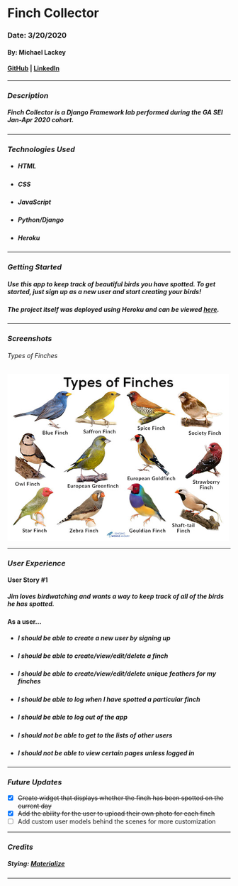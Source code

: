 # Finch Collector

### Date: 3/20/2020

#### By: Michael Lackey
#### [GitHub](https://github.com/mlackey9601) | [LinkedIn](https://www.linkedin.com/in/michaelglackey/)
***

### ***Description***

##### Finch Collector is a Django Framework lab performed during the GA SEI Jan-Apr 2020 cohort.
***

### ***Technologies Used***

* ##### HTML
* ##### CSS
* ##### JavaScript
* ##### Python/Django
* ##### Heroku
***

### ***Getting Started***

##### Use this app to keep track of beautiful birds you have spotted.  To get started, just sign up as a new user and start creating your birds!
##### The project itself was deployed using Heroku and can be viewed [here]().
***

### ***Screenshots***

###### Types of Finches
![Types of Finches](./main_app/static/images/finches.jpg)
***

### ***User Experience***

#### User Story #1
##### Jim loves birdwatching and wants a way to keep track of all of the birds he has spotted.
#### As a user...
* ##### I should be able to create a new user by signing up
* ##### I should be able to create/view/edit/delete a finch
* ##### I should be able to create/view/edit/delete unique feathers for my finches
* ##### I should be able to log when I have spotted a particular finch
* ##### I should be able to log out of the app
* ##### I should not be able to get to the lists of other users
* ##### I should not be able to view certain pages unless logged in
***

### ***Future Updates***

- [x] ~~Create widget that displays whether the finch has been spotted on the current day~~
- [x] ~~Add the ability for the user to upload their own photo for each finch~~
- [ ] Add custom user models behind the scenes for more customization
***

### ***Credits***

##### Stying: [Materialize](https://materializecss.com/)
***
